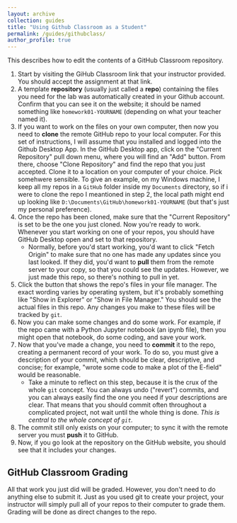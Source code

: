 ```yaml
---
layout: archive
collection: guides
title: "Using Github Classroom as a Student"
permalink: /guides/githubclass/
author_profile: true
---
```

This describes how to edit the contents of a GitHub Classroom repository.

1. Start by visiting the GiHub Classroom link that your instructor provided. You should accept the assignment at that link.
2. A template **repository** (usually just called a **repo**) containing the files you need for the lab was automatically created in your Github account. Confirm that you can see it on the website; it should be named something like ``homework01-YOURNAME`` (depending on what your teacher named it).
3. If you want to work on the files on your own computer, then now you need to **clone** the remote GitHub repo to your local computer. For this set of instructions, I will assume that you installed and logged into the Github Desktop App. In the GitHub Desktop app, click on the "Current Repository" pull down menu, where you will find an "Add" button. From there, choose "Clone Repository" and find the repo that you just accepted. Clone it to a location on your computer of your choice. Pick somehwere sensible. To give an example, on my Windows machine, I keep all my repos in a ``GitHub`` folder inside my ``Documents`` directory, so if i were to clone the repo I meantioned in step 2, the local path might end up looking like ``D:\Documents\GitHub\homework01-YOURNAME`` (but that's just my personal preference). 
4. Once the repo has been cloned, make sure that the "Current Repository" is set to be the one you just cloned. Now you're ready to work. Whenever you start working on one of your repos, you should have GitHub Desktop open and set to that repository.
    - Normally, before you'd start working, you'd want to click "Fetch Origin" to make sure that no one has made any updates since you last looked. If they did, you'd want to **pull** them from the remote server to your copy, so that you could see the updates. However, we just made this repo, so there's nothing to pull in yet.
5. Click the button that shows the repo's files in your file manager. The exact wording varies by operating system, but it's probably something like "Show in Explorer" or "Show in File Manager." You should see the actual files in this repo. Any changes you make to these files will be tracked by ``git``. 
6. Now you can make some changes and do some work. For example, if the repo came with a Python Jupyter notebook (an ipynb file), then you might open that notebook, do some coding, and save your work.
7. Now that you've made a change, you need to **commit** it to the repo, creating a permanent record of your work. To do so, you must give a description of your commit, which should be clear, descriptive, and concise; for example, "wrote some code to make a plot of the E-field" would be reasonable.
    - Take a minute to reflect on this step, because it is the crux of the whole ``git`` concept. You can always undo ("revert") commits, and you can always easily find the one you need if your descriptions are clear. That means that you should commit often throughout a complicated project, not wait until the whole thing is done. *This is central to the whole concept of ``git``.*
8. The commit still only exists on your computer; to sync it with the remote server you must **push** it to GitHub. 
9. Now, if you go look at the repository on the GitHub website, you should see that it includes your changes.
    
## GitHub Classroom Grading
All that work you just did will be graded. However, you don't need to do anything else to submit it. Just as you used git to create your project, your instructor will simply pull all of your repos to their computer to grade them. Grading will be done as direct changes to the repo. 
